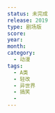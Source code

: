 ```yaml
---
status: 未完成
release: 2019
type: 剧场版
score:
year:
month:
category:
  - 动漫
tags:
  - A类
  - 轻改
  - 异世界
  - 搞笑
  - 
---
```

